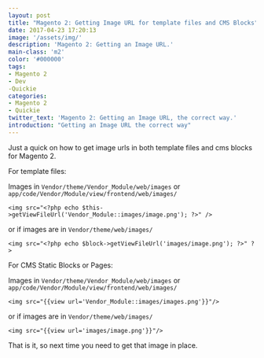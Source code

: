 ```yaml
---
layout: post
title: "Magento 2: Getting Image URL for template files and CMS Blocks"
date: 2017-04-23 17:20:13
image: '/assets/img/'
description: 'Magento 2: Getting an Image URL.'
main-class: 'm2'
color: '#000000'
tags:
- Magento 2
- Dev
-Quickie
categories:
- Magento 2
- Quickie
twitter_text: 'Magento 2: Getting an Image URL, the correct way.'
introduction: "Getting an Image URL the correct way"
---
```


Just a quick on how to get image urls in both template files and cms blocks for Magento 2.

For template files:

Images in `Vendor/theme/Vendor_Module/web/images` or `app/code/Vendor/Module/view/frontend/web/images/`

```
<img src="<?php echo $this->getViewFileUrl('Vendor_Module::images/image.png'); ?>" />
```

or if images are in `Vendor/theme/web/images/`

```
<img src="<?php echo $block->getViewFileUrl('images/image.png'); ?>" ?>
```

For CMS Static Blocks or Pages:

Images in `Vendor/theme/Vendor_Module/web/images` or `app/code/Vendor/Module/view/frontend/web/images/`

```
<img src="{{view url='Vendor_Module::images/images.png'}}"/>
```

or if images are in `Vendor/theme/web/images/`

```
<img src="{{view url='images/image.png'}}"/>
```

That is it, so next time you need to get that image in place.
